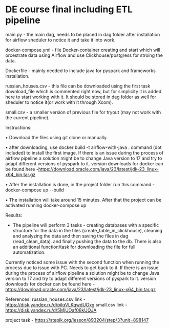 # DE course final including ETL pipeline

main.py - the main dag, needs to be placed in dag folder after installation for airflow sheduler to notice it and take it into work.

docker-compose.yml - file Docker-container creating and start which will orcestrate data using Airflow and use Clickhouse/postgress for stroing the data.

Dockerfile - mainly needed to include java for pyspark and frameworks installation. 

russian_houses.csv - this file can be downloaded using the first task download_file which is commented right now, but for simplicity 
it is added here to start working with it. It should be stored in dag folder as well for sheduler to notice it(or work with it through Xcom).

small.csv - a smaller version of previous file for tryout (may not work with the current pipeline). 


Instructions:

  • Download the files using git clone or manually. 

  • after downloading, use docker build -t airflow-with-java . command (dot included) to install the first image. If there is an issue during the process of airflow pipeline a solution might be to change Java version to 17 and try to adapt different versions of pyspark to it. 
  version downloads for docker can be found here -https://download.oracle.com/java/23/latest/jdk-23_linux-x64_bin.tar.gz

  • After the installation is done, in the project folder run this command - docker-compose up --build

  • The installation will take around 15 minutes. After that the project can be activated running docker-compose up


Results:
- The pipeline will perform 3 tasks - creating databases with a specific structure for the data in the files (create_table_in_clickhouse),
cleaning and analyzing the data and then saving the files in dag (read_clean_data). and finally pushing the data to the db. 
There is also an additional function/task for downloading the file for full automatization.

Currently noticed some issue with the second function when running the process due to issue with PC. Needs to get back to it. 
If there is an issue during the process of airflow pipeline a solution might be to change Java version to 17 and try to adapt different versions of pyspark to it. 
version downloads for docker can be found here -https://download.oracle.com/java/23/latest/jdk-23_linux-x64_bin.tar.gz

References:
russian_houses.csv link - https://disk.yandex.ru/d/pilqVLKqwdUOxg
small.csv link - https://disk.yandex.ru/d/5MjUOaf08kUQJA

project task - https://stepik.org/lesson/893204/step/3?unit=898147
